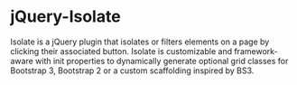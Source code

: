 jQuery-Isolate
==============

Isolate is a jQuery plugin that isolates or filters elements on a page by clicking their associated button. Isolate is customizable and framework-aware with init properties to dynamically generate optional grid classes for Bootstrap 3, Bootstrap 2 or a custom scaffolding inspired by BS3.
